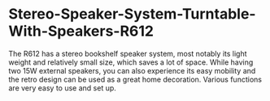 # Stereo-Speaker-System-Turntable-With-Speakers-R612
The R612 has a stereo bookshelf speaker system, most notably its light weight and relatively small size, which saves a lot of space. While having two 15W external speakers, you can also experience its easy mobility and the retro design can be used as a great home decoration. Various functions are very easy to use and set up.
